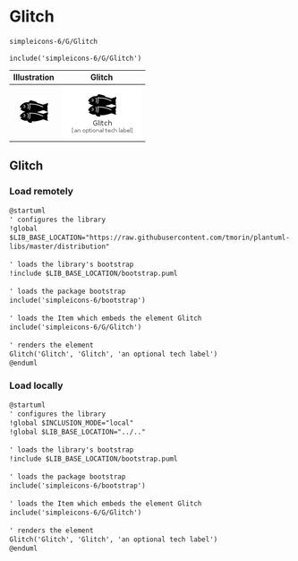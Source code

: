 # Glitch


```text
simpleicons-6/G/Glitch
```

```text
include('simpleicons-6/G/Glitch')
```



| Illustration | Glitch |
| :---: | :---: |
| ![illustration for Illustration](../../simpleicons-6/G/Glitch.png) | ![illustration for Glitch](../../simpleicons-6/G/Glitch.Local.png) |




## Glitch

### Load remotely
```plantuml
@startuml
' configures the library
!global $LIB_BASE_LOCATION="https://raw.githubusercontent.com/tmorin/plantuml-libs/master/distribution"

' loads the library's bootstrap
!include $LIB_BASE_LOCATION/bootstrap.puml

' loads the package bootstrap
include('simpleicons-6/bootstrap')

' loads the Item which embeds the element Glitch
include('simpleicons-6/G/Glitch')

' renders the element
Glitch('Glitch', 'Glitch', 'an optional tech label')
@enduml
```

### Load locally
```plantuml
@startuml
' configures the library
!global $INCLUSION_MODE="local"
!global $LIB_BASE_LOCATION="../.."

' loads the library's bootstrap
!include $LIB_BASE_LOCATION/bootstrap.puml

' loads the package bootstrap
include('simpleicons-6/bootstrap')

' loads the Item which embeds the element Glitch
include('simpleicons-6/G/Glitch')

' renders the element
Glitch('Glitch', 'Glitch', 'an optional tech label')
@enduml
```

